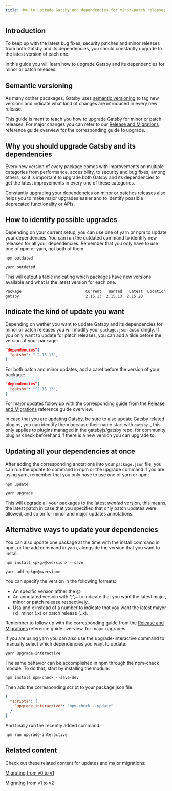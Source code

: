 ```yaml
---
title: How to upgrade Gatsby and dependencies for minor/patch releases
---
```

## Introduction
To keep up with the latest bug fixes, security patches and minor releases from both Gatsby and its dependencies, you should constantly upgrade to the latest version of each one.

In this guide you will learn how to upgrade Gatsby and its dependencies for minor or patch releases.

## Semantic versioning
As many oother pacakages, Gatsby uses [semantic versioning](https://semver.org/) to tag new versions and indicate what kind of changes are introduced in every new release.

This guide is ment to teach you how to upgrade Gatsby for minor or patch releases. For major changes you can refer to our [Release and Migrations](https://www.gatsbyjs.org/docs/releases-and-migration/) reference guide overview for the corresponding guide to upgrade.

## Why you should upgrade Gatsby and its dependencies
Every new version of every package comes with improvements on multiple categories from performance, accesibility, to security and bug fixes, among others, so it is important to upgrade both Gatsby and its dependencies to get the latest improvements in every one of these categories.

Constantly upgrading your dependencies on minor or patches releases also helps you to make major upgrades easier and to identify possible deprecated functionality or APIs.

## How to identify possible upgrades
Depending on your current setup, you can use one of yarn or npm to update your dependencies. You can run the outdated command to identify new releases for all your dependencies. Remember that you only have to use one of npm or yarn, not both of them. 

```shell
npm outdated
```

```shell
yarn outdated
```

This will output a table indicating which packages have new versions available and what is the latest version for each one.   

```
Package                            Current   Wanted   Latest  Location
gatsby                             2.15.13  2.15.13  2.15.20  
```


## Indicate the kind of update you want

Depending on wether you want to update Gatsby and its dependencies for minor or patch releases you will modify your `package.json` accordingly. If you only want to update for patch releases, you can add a tilde before the version of your package:

```title=package.json
"dependencies"{
  "gatsby": "~2.15.13",
}
```

For both patch and minor updates, add a caret before the version of your package:

```title=package.json
"dependencies"{
  "gatsby": "^2.15.13",
}
```

For major updates follow up with the corresponding guide from the [Release and Migrations](https://www.gatsbyjs.org/docs/releases-and-migration/) reference guide overview.

In case that you are updating Gatsby, be sure to also update Gatsby related plugins, you can identify them because their name start with `gatsby-`, this only applies to plugins managed in the gatsbyjs/gatsby repo, for community plugins check beforehand if there is a new version you can upgrade to.

## Updating all your dependencies at once
After adding the corresponding anotations into your `package.json` file, you can run the update to command in npm or the upgrade command if you are using yarn, remember that you only have to use one of yarn or npm:

```shell
npm update
```

```shell
yarn upgrade
```

This will upgrade all your packages to the latest *wanted* version, this means, the latest patch in case that you specified that only patch updates were allowed, and so on for minor and major updates annotations.

## Alternative ways to update your dependencies

You can also update one package at the time with the install command in npm, or the add command in yarn, alongside the version that you want to install:

```shell
npm install <pkg>@<version> --save
```

```shell
yarn add <pkg>@<version>
```

You can specify the version in the following formats:
- An specific version afther the @
- An annotated versoin with *,^,~ to indicate that you want the latest major, minor or patch release respectively.
- Usa and x instead of a number to indicate that you want the latest mayor (x), minor (<major>.x) or patch release (<major>.<minor>.x).

Remember to follow up with the corresponding guide from the [Release and Migrations](https://www.gatsbyjs.org/docs/releases-and-migration/) reference guide overview, for major upgrades.

If you are using yarn you can also use the upgrade-interactive command to manually select which dependencies you want to update:

```shell
yarn upgrade-interactive
```
The same behavior can be accomplished in npm through the npm-check module. To do that, start by installing the module:

```shell
npm install npm-check --save-dev
```

Then add the corresponding script to your package.json file:

```title=package.json
{
  "scripts": {
    "upgrade-interactive": "npm-check --update"
  }
}
```

And finally run the recently added command:

```shell
npm run upgrade-interactive
```

## Related content

Check out these related content for updates and major migrations:

[Migrating from v0 to v1](https://www.gatsbyjs.org/docs/migrating-from-v0-to-v1/)

[Migrating from v1 to v2](https://www.gatsbyjs.org/docs/migrating-from-v1-to-v2/)


